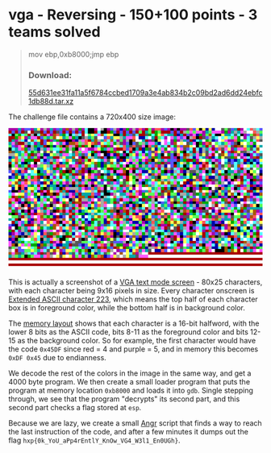 # vga - Reversing - 150+100 points - 3 teams solved

> mov ebp,0xb8000;jmp ebp
>
> ### Download:
> [55d631ee31fa11a5f6784ccbed1709a3e4ab834b2c09bd2ad6dd24ebfc1db88d.tar.xz](./55d631ee31fa11a5f6784ccbed1709a3e4ab834b2c09bd2ad6dd24ebfc1db88d.tar.xz)

The challenge file contains a 720x400 size image:

![challenge](./vga.png)

This is actually a screenshot of a [VGA text mode screen](https://en.wikipedia.org/wiki/VGA-compatible_text_mode#PC_common_text_modes) - 80x25 characters, with each character being 9x16 pixels in size. Every character onscreen is [Extended ASCII character 223](http://www.theasciicode.com.ar/extended-ascii-code/top-half-block-ascii-code-223.html), which means the top half of each character box is in foreground color, while the bottom half is in background color.

The [memory layout](https://en.wikipedia.org/wiki/VGA-compatible_text_mode#Text_buffer) shows that each character is a 16-bit halfword, with the lower 8 bits as the ASCII code, bits 8-11 as the foreground color and bits 12-15 as the background color. So for example, the first character would have the code `0x45DF` since red = 4 and purple = 5, and in memory this becomes `0xDF 0x45` due to endianness.

We decode the rest of the colors in the image in the same way, and get a 4000 byte program. We then create a small loader program that puts the program at memory location `0xb8000` and loads it into `gdb`. Single stepping through, we see that the program "decrypts" its second part, and this second part checks a flag stored at `esp`.

Because we are lazy, we create a small [Angr](http://angr.io/) script that finds a way to reach the last instruction of the code, and after a few minutes it dumps out the flag `hxp{0k_YoU_aPp4rEntlY_KnOw_VG4_W3l1_En0UGh}`.

